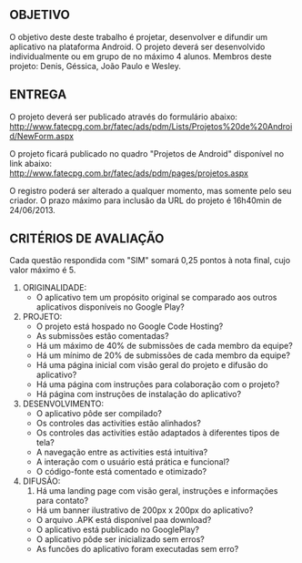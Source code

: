 ## OBJETIVO ##
O objetivo deste deste trabalho é projetar, desenvolver e difundir um aplicativo na plataforma Android. O projeto deverá ser desenvolvido individualmente ou em grupo de no máximo 4 alunos. Membros deste projeto: Denis, Géssica, João Paulo e Wesley.
<p>
<h2>ENTREGA</h2>
O projeto deverá ser publicado através do formulário abaixo:<br>
<a href='http://www.fatecpg.com.br/fatec/ads/pdm/Lists/Projetos%20de%20Android/NewForm.aspx'>http://www.fatecpg.com.br/fatec/ads/pdm/Lists/Projetos%20de%20Android/NewForm.aspx</a>
<p>
O projeto ficará publicado no quadro "Projetos de Android" disponível no link abaixo:<br>
<a href='http://www.fatecpg.com.br/fatec/ads/pdm/pages/projetos.aspx'>http://www.fatecpg.com.br/fatec/ads/pdm/pages/projetos.aspx</a>
<p>
O registro poderá ser alterado a qualquer momento, mas somente pelo seu criador. O prazo máximo para inclusão da URL do projeto é 16h40min de 24/06/2013.<br>
<p>
<h2>CRITÉRIOS DE AVALIAÇÃO</h2>
Cada questão respondida com "SIM" somará 0,25 pontos à nota final, cujo valor máximo é 5.<br>
<p>
<ol><li>ORIGINALIDADE:<br>
<ul><li>O aplicativo tem um propósito original se comparado aos outros aplicativos disponíveis no Google Play?<br>
</li></ul></li><li>PROJETO:<br>
<ul><li>O projeto está hospado no Google Code Hosting?<br>
</li><li>As submissões estão comentadas?<br>
</li><li>Há um máximo de 40% de submissões de cada membro da equipe?<br>
</li><li>Há um mínimo de 20% de submissões de cada membro da equipe?<br>
</li><li>Há uma página inicial com visão geral do projeto e difusão do aplicativo?<br>
</li><li>Há uma página com instruções para colaboração com o projeto?<br>
</li><li>Há página com instruções de instalação do aplicativo?<br>
</li></ul></li><li>DESENVOLVIMENTO:<br>
<ul><li>O aplicativo pôde ser compilado?<br>
</li><li>Os controles das activities estão alinhados?<br>
</li><li>Os controles das activities estão adaptados à diferentes tipos de tela?<br>
</li><li>A navegação entre as activities está intuitiva?<br>
</li><li>A interação com o usuário está prática e funcional?<br>
</li><li>O código-fonte está comentado e otimizado?<br>
</li></ul></li><li>DIFUSÃO:<br>
<ol><li>Há uma landing page com visão geral, instruções e informações para contato?<br>
</li></ol><ul><li>Há um banner ilustrativo de 200px x 200px do aplicativo?<br>
</li><li>O arquivo .APK está disponível paa download?<br>
</li><li>O aplicativo está publicado no GooglePlay?<br>
</li><li>O aplicativo pôde ser inicializado sem erros?<br>
</li><li>As funcões do aplicativo foram executadas sem erro?